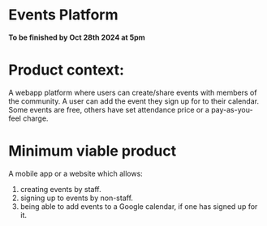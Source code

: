 # Events Platform

**To be finished by Oct 28th 2024 at 5pm**

# Product context:
A webapp platform where users can create/share events with members of the community. A user can add the event they sign up for to their calendar. Some events are free, others have set attendance price or a pay-as-you-feel charge.

# Minimum viable product
A mobile app or a website which allows:
1. creating events by staff.
2. signing up to events by non-staff.
3. being able to add events to a Google calendar, if one has signed up for it.
